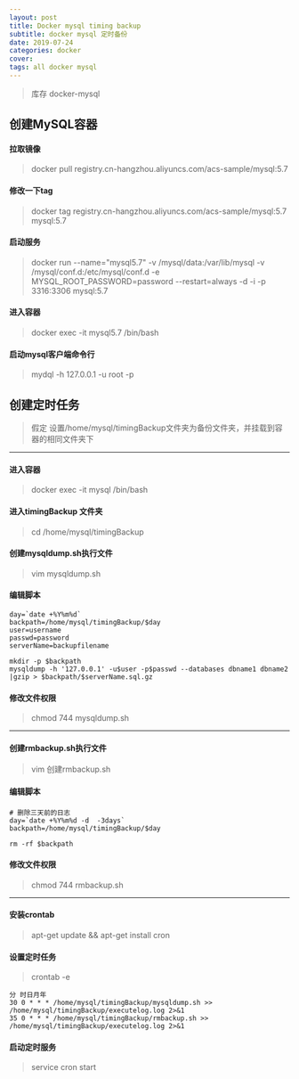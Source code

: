 ```yaml
---
layout: post
title: Docker mysql timing backup
subtitle: docker mysql 定时备份
date: 2019-07-24
categories: docker
cover: 
tags: all docker mysql
---
```


> 库存 docker-mysql

## 创建MySQL容器
#### 拉取镜像
>docker pull registry.cn-hangzhou.aliyuncs.com/acs-sample/mysql:5.7

#### 修改一下tag
>docker tag registry.cn-hangzhou.aliyuncs.com/acs-sample/mysql:5.7 mysql:5.7

#### 启动服务
>docker run --name="mysql5.7" -v /mysql/data:/var/lib/mysql -v /mysql/conf.d:/etc/mysql/conf.d -e MYSQL_ROOT_PASSWORD=password --restart=always -d -i -p 3316:3306 mysql:5.7

#### 进入容器
>docker exec -it mysql5.7 /bin/bash

#### 启动mysql客户端命令行
>mydql -h 127.0.0.1 -u root -p

## 创建定时任务

> 假定 设置/home/mysql/timingBackup文件夹为备份文件夹，并挂载到容器的相同文件夹下

---

#### 进入容器
> docker exec -it mysql /bin/bash

#### 进入timingBackup 文件夹
> cd /home/mysql/timingBackup

#### 创建mysqldump.sh执行文件
> vim mysqldump.sh

#### 编辑脚本
```shell
day=`date +%Y%m%d`
backpath=/home/mysql/timingBackup/$day
user=username
passwd=password
serverName=backupfilename

mkdir -p $backpath
mysqldump -h '127.0.0.1' -u$user -p$passwd --databases dbname1 dbname2 |gzip > $backpath/$serverName.sql.gz

```
#### 修改文件权限 
> chmod 744 mysqldump.sh

---
#### 创建rmbackup.sh执行文件
> vim 创建rmbackup.sh

#### 编辑脚本
```shell
# 删除三天前的日志
day=`date +%Y%m%d -d  -3days`
backpath=/home/mysql/timingBackup/$day

rm -rf $backpath
```

#### 修改文件权限 
> chmod 744 rmbackup.sh

---
#### 安装crontab 
> apt-get update && apt-get install cron

#### 设置定时任务
> crontab -e

```
分 时日月年 
30 0 * * * /home/mysql/timingBackup/mysqldump.sh >> /home/mysql/timingBackup/executelog.log 2>&1
35 0 * * * /home/mysql/timingBackup/rmbackup.sh >> /home/mysql/timingBackup/executelog.log 2>&1
```
#### 启动定时服务
>service cron start